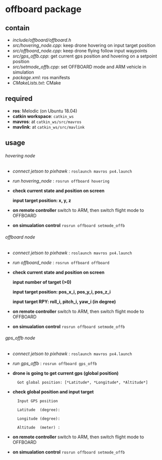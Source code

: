 # offboard package

## contain
- *include/offboard/offboard.h*
- *src/hovering_node.cpp*: keep drone hovering on input target position
- *src/offboard_node.cpp*: keep drone flying follow input waypoints
- *src/gps_offb.cpp*: get current gps position and hovering on a setpoint position
- *src/setmode_offb.cpp*: set OFFBOARD mode and ARM vehicle in simulation
- *package.xml*: ros manifests
- *CMakeLists.txt*: CMake

## required
- **ros**: Melodic (on Ubuntu 18.04)
- **catkin workspace**: `catkin_ws`
- **mavros**: at `catkin_ws/src/mavros`
- **mavlink**: at `catkin_ws/src/mavlink`

## usage
###### hovering node
- *connect jetson to pixhawk*         : `roslaunch mavros px4.launch`
- *run hovering_node*                 : `rosrun offboard hovering`
- **check current state and position on screen**

  **input target position: x, y, z**
  
- **on remote controller** switch to ARM, then switch flight mode to OFFBOARD
- **on simualation control** `rosrun offboard setmode_offb`

###### offboard node
- *connect jetson to pixhawk*         : `roslaunch mavros px4.launch`
- *run offboard_node*                 : `rosrun offboard offboard`
- **check current state and position on screen**

  **input number of target (>0)**
  
  **input target position: pos_x_i, pos_y_i, pos_z_i**
  
  **input target RPY: roll_i, pitch_i, yaw_i (in degree)**
  
- **on remote controller** switch to ARM, then switch flight mode to OFFBOARD
- **on simualation control** `rosrun offboard setmode_offb`

###### gps_offb node
- *connect jetson to pixhawk*         : `roslaunch mavros px4.launch`
- *run gps_offb*                 : `rosrun offboard gps_offb`
- **drone is going to get current gps (global position)**

  ```
    Got global position: [*Latitude*, *Longitude*, *Altitude*]
  ```
- **check global position and input target**

  ```
    Input GPS position

    Latitude  (degree):

    Longitude (degree):

    Altitude  (meter) :

  ```
    
- **on remote controller** switch to ARM, then switch flight mode to OFFBOARD
- **on simualation control** `rosrun offboard setmode_offb`
